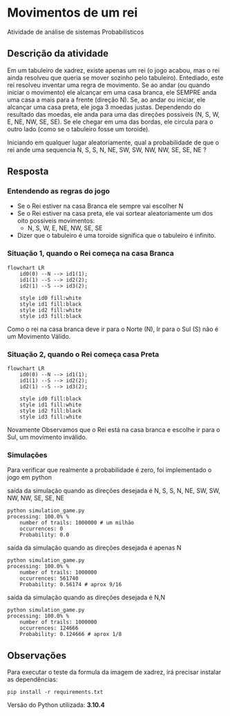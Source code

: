 # Movimentos de um rei
Atividade de análise de sistemas Probabilísticos

## Descrição da atividade
Em um tabuleiro de xadrez, existe apenas um rei (o jogo acabou, mas o rei ainda resolveu que queria se mover sozinho pelo tabuleiro).
Entediado, este rei resolveu inventar uma regra de movimento.
Se ao andar (ou quando iniciar o movimento) ele alcançar em uma casa branca, ele SEMPRE anda uma casa a mais para a frente (direção N).
Se, ao andar ou iniciar, ele alcançar uma casa preta, ele joga 3 moedas justas.
Dependendo do resultado das moedas, ele anda para uma das direções possíveis (N, S, W, E, NE, NW, SE, SE).
Se ele chegar em uma das bordas, ele circula para o outro lado (como se o tabuleiro fosse um toroide).

Iniciando em qualquer lugar aleatoriamente, qual a probabilidade de que o rei ande uma sequencia N, S, S, N, NE, SW, SW, NW, NW, SE, SE, NE ?

## Resposta

### Entendendo as regras do jogo

- Se o Rei estiver na casa Branca ele sempre vai escolher N
- Se o Rei estiver na casa preta, ele vai sortear aleatoriamente um dos oito possíveis movimentos: 
  - N, S, W, E, NE, NW, SE, SE
- Dizer que o tabuleiro é uma toroide significa que o tabuleiro é infinito.


### Situação 1, quando o Rei começa na casa Branca

```mermaid
flowchart LR
    id0(0) --N --> id1(1);
    id1(1) --S --> id2(2);
    id2(1) --S --> id3(2);
    
    style id0 fill:white
    style id1 fill:black
    style id2 fill:white
    style id3 fill:black
```
Como o rei na casa branca deve ir para o Norte (N), Ir para o Sul (S) não é
um Movimento Válido.

### Situação 2, quando o Rei começa casa Preta

```mermaid
flowchart LR
    id0(0) --N --> id1(1);
    id1(1) --S --> id2(2);
    id2(1) --S --> id3(2);
    
    style id0 fill:black
    style id1 fill:white
    style id2 fill:black
    style id3 fill:white
```
Novamente Observamos que o Rei está na casa branca e escolhe ir para o Sul, um movimento inválido.


### Simulações

Para verificar que realmente a probabilidade é zero, foi implementado o jogo em python


saída da simulação  quando as direções desejada é N, S, S, N, NE, SW, SW, NW, NW, SE, SE, NE
```shell
python simulation_game.py
processing: 100.0% % 
    number of trails: 1000000 # um milhão
    occurrences: 0
    Probability: 0.0
```

saída da simulação  quando as direções desejada é apenas N

```shell
python simulation_game.py
processing: 100.0% % 
    number of trails: 1000000
    occurrences: 561740
    Probability: 0.56174 # aprox 9/16
```

saída da simulação  quando as direções desejada é  N,N

```shell
python simulation_game.py
processing: 100.0% % 
    number of trails: 1000000
    occurrences: 124666
    Probability: 0.124666 # aprox 1/8
```

## Observações
Para executar o teste da formula da imagem de xadrez, irá precisar
instalar as dependências:
```shell
pip install -r requirements.txt
```
Versão do Python utilizada: __3.10.4__